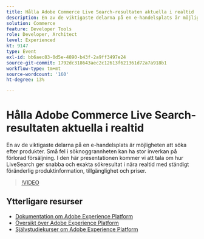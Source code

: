 ```yaml
---
title: Hålla Adobe Commerce Live Search-resultaten aktuella i realtid
description: En av de viktigaste delarna på en e-handelsplats är möjligheten att söka efter produkter. Små fel i söknoggrannheten kan ha stor inverkan på förlorad försäljning. I den här presentationen kommer vi att tala om hur LiveSearch ger snabba och exakta sökresultat i nära realtid med ständigt föränderlig produktinformation, tillgänglighet och priser.
solution: Commerce
feature: Developer Tools
role: Developer, Architect
level: Experienced
kt: 9147
type: Event
exl-id: bb6aec83-0d5e-4890-b43f-2a9ff3497e24
source-git-commit: 1792dc318643aec2c12613f621361d72a7a918b1
workflow-type: tm+mt
source-wordcount: '160'
ht-degree: 13%

---
```


# Hålla Adobe Commerce Live Search-resultaten aktuella i realtid

En av de viktigaste delarna på en e-handelsplats är möjligheten att söka efter produkter. Små fel i söknoggrannheten kan ha stor inverkan på förlorad försäljning. I den här presentationen kommer vi att tala om hur LiveSearch ger snabba och exakta sökresultat i nära realtid med ständigt föränderlig produktinformation, tillgänglighet och priser.

>[!VIDEO](https://video.tv.adobe.com/v/337580/?quality=12&learn=on&hidetitle=true)

## Ytterligare resurser

- [Dokumentation om Adobe Experience Platform](https://experienceleague.adobe.com/docs/experience-platform.html)
- [Översikt över Adobe Experience Platform](https://experienceleague.adobe.com/docs/experience-platform/landing/home.html)
- [Självstudiekurser om Adobe Experience Platform](https://experienceleague.adobe.com/docs/platform-learn/tutorials/overview.html?lang=sv)
